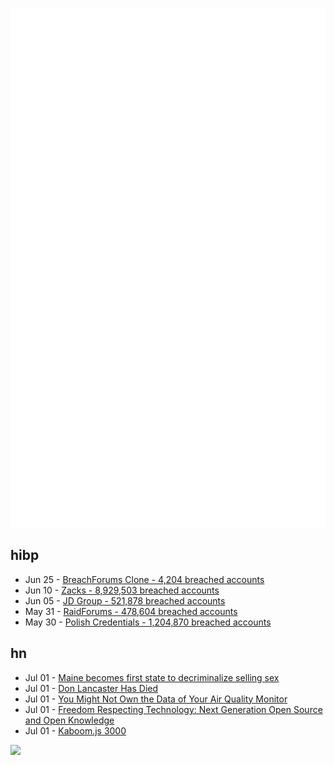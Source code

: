 ![Metrics](https://raw.githubusercontent.com/phixion/phixion/master/metrics.svg)

## hibp

<!--
for https://github.com/phixion/phixion/blob/main/.github/workflows/feeds.yml
-->
<!--START_SECTION:haveibeenpwnd-->
- Jun 25 - [BreachForums Clone - 4,204 breached accounts](https://haveibeenpwned.com/PwnedWebsites#BreachForumsClone)
- Jun 10 - [Zacks - 8,929,503 breached accounts](https://haveibeenpwned.com/PwnedWebsites#Zacks)
- Jun 05 - [JD Group - 521,878 breached accounts](https://haveibeenpwned.com/PwnedWebsites#JDGroup)
- May 31 - [RaidForums - 478,604 breached accounts](https://haveibeenpwned.com/PwnedWebsites#RaidForums)
- May 30 - [Polish Credentials - 1,204,870 breached accounts](https://haveibeenpwned.com/PwnedWebsites#PolishCredentials)
<!--END_SECTION:haveibeenpwnd-->

## hn

<!--
for https://github.com/phixion/phixion/blob/main/.github/workflows/feeds.yml
-->
<!--START_SECTION:hn-->
- Jul 01 - [Maine becomes first state to decriminalize selling sex](https://www.seattletimes.com/nation-world/maine-becomes-first-state-to-decriminalize-selling-sex/)
- Jul 01 - [Don Lancaster Has Died](https://gilaherald.com/obituary-for-don-lancaster/)
- Jul 01 - [You Might Not Own the Data of Your Air Quality Monitor](https://www.airgradient.com/blog/when-you-own-a-monitor-but-not-its-data/)
- Jul 01 - [Freedom Respecting Technology: Next Generation Open Source and Open Knowledge](https://makesourcenotcode.github.io/freedom_respecting_technology.html)
- Jul 01 - [Kaboom.js 3000](https://kaboomjs.com/blog/3000)
<!--END_SECTION:hn-->

<!--
for https://yhype.me
-->
![](https://hit.yhype.me/github/profile?user_id=13013670)
